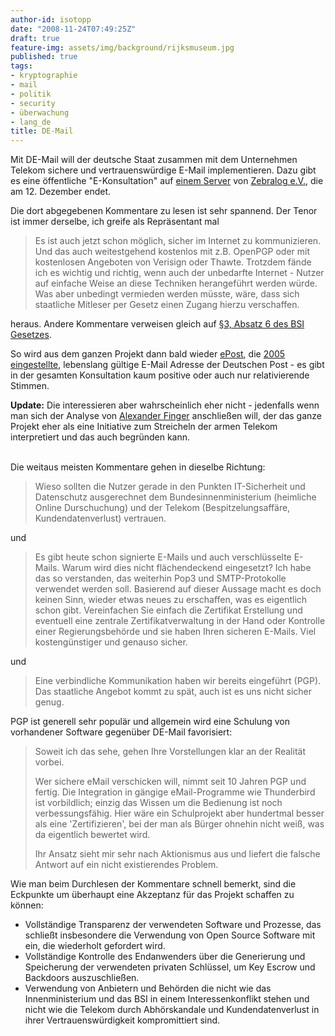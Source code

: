 ```yaml
---
author-id: isotopp
date: "2008-11-24T07:49:25Z"
draft: true
feature-img: assets/img/background/rijksmuseum.jpg
published: true
tags:
- kryptographie
- mail
- politik
- security
- überwachung
- lang_de
title: DE-Mail
---
```

Mit DE-Mail will der deutsche Staat zusammen mit dem Unternehmen Telekom sichere und vertrauenswürdige E-Mail implementieren. Dazu gibt es eine öffentliche "E-Konsultation" auf <a href="https://www.e-konsultation.de/buergerportalgesetz/">einem Server</a> von <a href="http://www.zebralog.de/">Zebralog e.V.</a>, die am 12. Dezember endet. 

Die dort abgegebenen Kommentare zu lesen ist sehr spannend. Der Tenor ist immer derselbe, ich greife als Repräsentant mal <blockquote>Es ist auch jetzt schon möglich, sicher im Internet zu kommunizieren. Und das auch weitestgehend kostenlos mit z.B. OpenPGP oder mit kostenlosen Angeboten von Verisign oder Thawte. Trotzdem fände ich es wichtig und richtig, wenn auch der unbedarfte Internet - Nutzer auf einfache Weise an diese Techniken herangeführt werden würde.
Was aber unbedingt vermieden werden müsste, wäre, dass sich staatliche Mitleser per Gesetz einen Zugang hierzu verschaffen.</blockquote> heraus. Andere Kommentare verweisen gleich auf <a href="http://www.gesetze-im-internet.de/bsig/__3.html">§3, Absatz 6 des BSI Gesetzes</a>.

So wird aus dem ganzen Projekt dann bald wieder <a href="http://de.wikipedia.org/wiki/EPost_(Markenname)">ePost</a>, die <a href="http://www.golem.de/0410/34215.html">2005 eingestellte</a>, lebenslang gültige E-Mail Adresse der Deutschen Post - es gibt in der gesamten Konsultation kaum positive oder auch nur relativierende Stimmen.

<b>Update:</b> Die interessieren aber wahrscheinlich eher nicht - jedenfalls wenn man sich der Analyse von <a href="http://www.genevainformation.ch/2008/11/24/burgerportalgesetz-regelungsbedarf-wird-noch-gepruft/">Alexander Finger</a> anschließen will, der das ganze Projekt eher als eine Initiative zum Streicheln der armen Telekom interpretiert und das auch begründen kann.<br /><br />

Die weitaus meisten Kommentare gehen in dieselbe Richtung: <blockquote> Wieso sollten die Nutzer gerade in den Punkten IT-Sicherheit und Datenschutz ausgerechnet dem Bundesinnenministerium (heimliche Online Durschuchung) und der Telekom (Bespitzelungsaffäre, Kundendatenverlust) vertrauen. </blockquote> und <blockquote> Es gibt heute schon signierte E-Mails und auch verschlüsselte E-Mails. Warum wird dies nicht flächendeckend eingesetzt? Ich habe das so verstanden, das weiterhin Pop3 und SMTP-Protokolle verwendet werden soll. Basierend auf dieser Aussage macht es doch keinen Sinn, wieder etwas neues zu erschaffen, was es eigentlich schon gibt. Vereinfachen Sie einfach die Zertifikat Erstellung und eventuell eine zentrale Zertifikatverwaltung in der Hand oder Kontrolle einer Regierungsbehörde und sie haben Ihren sicheren E-Mails.
Viel kostengünstiger und genauso sicher. </blockquote> und <blockquote> Eine verbindliche Kommunikation haben wir bereits eingeführt (PGP). Das staatliche Angebot kommt zu spät, auch ist es uns nicht sicher genug. </blockquote>PGP ist generell sehr populär und allgemein wird eine Schulung von vorhandener Software gegenüber DE-Mail favorisiert: <blockquote>Soweit ich das sehe, gehen Ihre Vorstellungen klar an der Realität vorbei.

Wer sichere eMail verschicken will, nimmt seit 10 Jahren PGP und fertig. Die Integration in gängige eMail-Programme wie Thunderbird ist vorbildlich; einzig das Wissen um die Bedienung ist noch verbessungsfähig. Hier wäre ein Schulprojekt aber hundertmal besser als eine 'Zertifizieren', bei der man als Bürger ohnehin nicht weiß, was da eigentlich bewertet wird.

Ihr Ansatz sieht mir sehr nach Aktionismus aus und liefert die falsche Antwort auf ein nicht existierendes Problem.</blockquote> Wie man beim Durchlesen der Kommentare schnell bemerkt, sind die Eckpunkte um überhaupt eine Akzeptanz für das Projekt schaffen zu können: <ul><li>Vollständige Transparenz der verwendeten Software und Prozesse, das schließt insbesondere die Verwendung von Open Source Software mit ein, die wiederholt gefordert wird.</li><li>Vollständige Kontrolle des Endanwenders über die Generierung und Speicherung der verwendeten privaten Schlüssel, um Key Escrow und Backdoors auszuschließen.</li><li>Verwendung von Anbietern und Behörden die nicht wie das Innenministerium und das BSI in einem Interessenkonflikt stehen und nicht wie die Telekom durch Abhörskandale und Kundendatenverlust in ihrer Vertrauenswürdigkeit kompromittiert sind.</li></ul>
